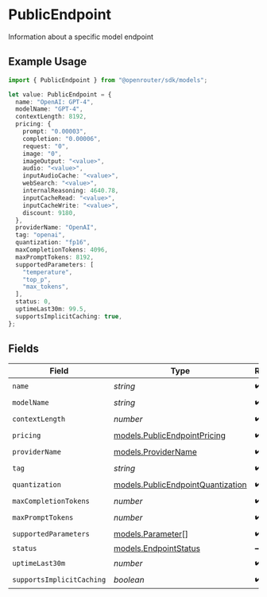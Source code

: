 # PublicEndpoint

Information about a specific model endpoint

## Example Usage

```typescript
import { PublicEndpoint } from "@openrouter/sdk/models";

let value: PublicEndpoint = {
  name: "OpenAI: GPT-4",
  modelName: "GPT-4",
  contextLength: 8192,
  pricing: {
    prompt: "0.00003",
    completion: "0.00006",
    request: "0",
    image: "0",
    imageOutput: "<value>",
    audio: "<value>",
    inputAudioCache: "<value>",
    webSearch: "<value>",
    internalReasoning: 4640.78,
    inputCacheRead: "<value>",
    inputCacheWrite: "<value>",
    discount: 9180,
  },
  providerName: "OpenAI",
  tag: "openai",
  quantization: "fp16",
  maxCompletionTokens: 4096,
  maxPromptTokens: 8192,
  supportedParameters: [
    "temperature",
    "top_p",
    "max_tokens",
  ],
  status: 0,
  uptimeLast30m: 99.5,
  supportsImplicitCaching: true,
};
```

## Fields

| Field                                                                        | Type                                                                         | Required                                                                     | Description                                                                  | Example                                                                      |
| ---------------------------------------------------------------------------- | ---------------------------------------------------------------------------- | ---------------------------------------------------------------------------- | ---------------------------------------------------------------------------- | ---------------------------------------------------------------------------- |
| `name`                                                                       | *string*                                                                     | :heavy_check_mark:                                                           | N/A                                                                          |                                                                              |
| `modelName`                                                                  | *string*                                                                     | :heavy_check_mark:                                                           | N/A                                                                          |                                                                              |
| `contextLength`                                                              | *number*                                                                     | :heavy_check_mark:                                                           | N/A                                                                          |                                                                              |
| `pricing`                                                                    | [models.PublicEndpointPricing](../models/publicendpointpricing.md)           | :heavy_check_mark:                                                           | N/A                                                                          |                                                                              |
| `providerName`                                                               | [models.ProviderName](../models/providername.md)                             | :heavy_check_mark:                                                           | N/A                                                                          | OpenAI                                                                       |
| `tag`                                                                        | *string*                                                                     | :heavy_check_mark:                                                           | N/A                                                                          |                                                                              |
| `quantization`                                                               | [models.PublicEndpointQuantization](../models/publicendpointquantization.md) | :heavy_check_mark:                                                           | N/A                                                                          | fp16                                                                         |
| `maxCompletionTokens`                                                        | *number*                                                                     | :heavy_check_mark:                                                           | N/A                                                                          |                                                                              |
| `maxPromptTokens`                                                            | *number*                                                                     | :heavy_check_mark:                                                           | N/A                                                                          |                                                                              |
| `supportedParameters`                                                        | [models.Parameter](../models/parameter.md)[]                                 | :heavy_check_mark:                                                           | N/A                                                                          |                                                                              |
| `status`                                                                     | [models.EndpointStatus](../models/endpointstatus.md)                         | :heavy_minus_sign:                                                           | N/A                                                                          | 0                                                                            |
| `uptimeLast30m`                                                              | *number*                                                                     | :heavy_check_mark:                                                           | N/A                                                                          |                                                                              |
| `supportsImplicitCaching`                                                    | *boolean*                                                                    | :heavy_check_mark:                                                           | N/A                                                                          |                                                                              |